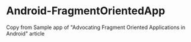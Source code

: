 Android-FragmentOrientedApp
===========================

Copy from Sample app of "Advocating Fragment Oriented Applications in Android" article
